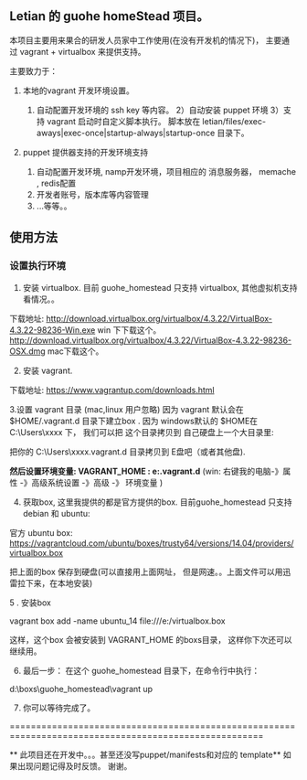 ## Letian 的 guohe homeStead 项目。

本项目主要用来果合的研发人员家中工作使用(在没有开发机的情况下)， 主要通过 vagrant + virtualbox 来提供支持。

主要致力于：
1. 本地的vagrant 开发环境设置。
   1) 自动配置开发环境的 ssh key 等内容。
   2）自动安装 puppet 环境
   3）支持 vagrant 启动时自定义脚本执行。 脚本放在 letian/files/exec-aways|exec-once|startup-always|startup-once 目录下。


2. puppet 提供器支持的开发环境支持
   1) 自动配置开发环境, namp开发环境，项目相应的 消息服务器， memache , redis配置
   2) 开发者账号，版本库等内容管理
   3) ...等等。。 

## 使用方法

### 设置执行环境

1. 安装 virtualbox. 目前 guohe_homestead 只支持 virtualbox, 其他虚拟机支持看情况。。

下载地址:
 http://download.virtualbox.org/virtualbox/4.3.22/VirtualBox-4.3.22-98236-Win.exe  win 下下载这个。
 http://download.virtualbox.org/virtualbox/4.3.22/VirtualBox-4.3.22-98236-OSX.dmg  mac下载这个。

2. 安装 vagrant. 

下载地址:
https://www.vagrantup.com/downloads.html

3.设置 vagrant 目录 (mac,linux 用户忽略)
 因为 vagrant 默认会在 $HOME/.vagrant.d 目录下建立box . 因为 windows默认的 $HOME在 C:\Users\xxxx 下， 我们可以把 这个目录拷贝到
 自己硬盘上一个大目录里:

  把你的 C:\Users\xxxx\.vagrant.d  目录拷贝到 E盘吧（或者其他盘).

 **然后设置环境变量:  VAGRANT_HOME : e:\.vagrant.d**
 (win: 右键我的电脑-》属性 -》高级系统设置 -》高级 -》 环境变量 )

4. 获取box, 这里我提供的都是官方提供的box. 目前guohe_homestead 只支持debian 和 ubuntu:
    
官方 ubuntu box: https://vagrantcloud.com/ubuntu/boxes/trusty64/versions/14.04/providers/virtualbox.box

 把上面的box 保存到硬盘(可以直接用上面网址， 但是网速。。上面文件可以用迅雷拉下来，在本地安装)

5 . 安装box

 vagrant box add -name ubuntu_14  file:///e:/virtualbox.box

 这样，这个box 会被安装到 VAGRANT_HOME 的boxs目录， 这样你下次还可以继续用。

6. 最后一步：
 在这个 guohe_homestead 目录下，在命令行中执行：

 d:\boxs\guohe_homestead\vagrant up

7. 你可以等待完成了。

======================================================================================================

** 此项目还在开发中。。。甚至还没写puppet/manifests和对应的 template** 如果出现问题记得及时反馈。 谢谢。
